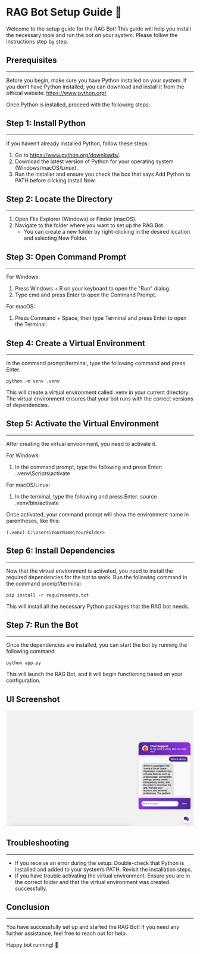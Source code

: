 # RAG Bot Setup Guide 🤖

Welcome to the setup guide for the RAG Bot! This guide will help you install the necessary tools and run the bot on your system. Please follow the instructions step by step.

## Prerequisites
------------
Before you begin, make sure you have Python installed on your system. If you don’t have Python installed, you can download and install it from the official website: https://www.python.org/

Once Python is installed, proceed with the following steps:

## Step 1: Install Python
------------------------
If you haven’t already installed Python, follow these steps:

1. Go to https://www.python.org/downloads/.
2. Download the latest version of Python for your operating system (Windows/macOS/Linux).
3. Run the installer and ensure you check the box that says Add Python to PATH before clicking Install Now.

## Step 2: Locate the Directory
-----------------------------
1. Open File Explorer (Windows) or Finder (macOS).
2. Navigate to the folder where you want to set up the RAG Bot.
    - You can create a new folder by right-clicking in the desired location and selecting New Folder.

## Step 3: Open Command Prompt
----------------------------
For Windows:
1. Press Windows + R on your keyboard to open the "Run" dialog.
2. Type cmd and press Enter to open the Command Prompt.

For macOS:
1. Press Command + Space, then type Terminal and press Enter to open the Terminal.

## Step 4: Create a Virtual Environment
-------------------------------------
In the command prompt/terminal, type the following command and press Enter:

    python -m venv .venv

This will create a virtual environment called .venv in your current directory. The virtual environment ensures that your bot runs with the correct versions of dependencies.

## Step 5: Activate the Virtual Environment
-----------------------------------------
After creating the virtual environment, you need to activate it.

For Windows:
1. In the command prompt, type the following and press Enter:
    .\.venv\Scripts\activate

For macOS/Linux:
1. In the terminal, type the following and press Enter:
    source .venv/bin/activate

Once activated, your command prompt will show the environment name in parentheses, like this:

    (.venv) C:\Users\YourName\YourFolder>

## Step 6: Install Dependencies
----------------------------
Now that the virtual environment is activated, you need to install the required dependencies for the bot to work. Run the following command in the command prompt/terminal:

    pip install -r requirements.txt

This will install all the necessary Python packages that the RAG bot needs.

## Step 7: Run the Bot
-------------------
Once the dependencies are installed, you can start the bot by running the following command:

    python app.py

This will launch the RAG Bot, and it will begin functioning based on your configuration.

## UI Screenshot 

![assets/customer_service_bot.png](assets/customer_service_bot.png)

## Troubleshooting
---------------
- If you receive an error during the setup: Double-check that Python is installed and added to your system’s PATH. Revisit the installation steps.
- If you have trouble activating the virtual environment: Ensure you are in the correct folder and that the virtual environment was created successfully.

## Conclusion
----------
You have successfully set up and started the RAG Bot! If you need any further assistance, feel free to reach out for help.

Happy bot running! 🎉